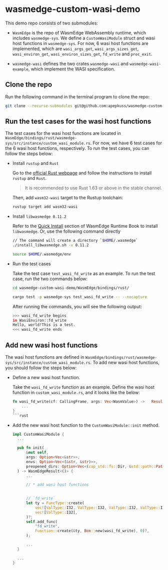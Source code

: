 # wasmedge-custom-wasi-demo

This demo repo consists of two submodules:

- `WasmEdge` is the repo of WasmEdge WebAssembly runtime, which includes `wasmedge-sys`. We define a `CustomWasiModule` struct and wasi host functions in `wasmedge-sys`. For now, 6 wasi host functions are implemented, which are `wasi_args_get`, `wasi_args_sizes_get`, `wasi_environ_get`, `wasi_environ_sizes_get`, `fd_write` and `proc_exit`.

- `wasmedge-wasi` defines the two crates `wasmedge-wasi` and `wasmedge-wasi-example`, which implement the WASI specification.

## Clone the repo

Run the following command in the terminal program to clone the repo:

  ```bash
  git clone --recurse-submodules git@github.com:apepkuss/wasmedge-custom-wasi-demo.git
  ```

## Run the test cases for the wasi host functions

The test cases for the wasi host functions are located in `WasmEdge/bindings/rust/wasmedge-sys/src/instance/custom_wasi_module.rs`. For now, we have 6 test cases for the 6 wasi host functions, respectively. To run the test cases, you can follow the steps below:

- Install `rustup` and `Rust`

  Go to the [official Rust webpage](https://www.rust-lang.org/tools/install) and follow the instructions to install `rustup` and `Rust`.

  > It is recommended to use Rust 1.63 or above in the stable channel.

  Then, add `wasm32-wasi` target to the Rustup toolchain:

  ```bash
  rustup target add wasm32-wasi
  ```

- Install `libwasmedge 0.11.2`

  Refer to the [Quick Install](https://wasmedge.org/book/en/quick_start/install.html#quick-install) section of WasmEdge Runtime Book to install `libwasmedge`. Or, use the following command directly

  ```bash
  // The command will create a directory `$HOME/.wasmedge`
  ./install_libwasmedge.sh -v 0.11.2

  source $HOME/.wasmedge/env
  ```

- Run the test cases

  Take the test case `test_wasi_fd_write` as an example. To run the test case, run the two commands below:

  ```bash
  cd wasmedge-custom-wasi-demo/WasmEdge/bindings/rust/

  cargo test -p wasmedge-sys test_wasi_fd_write -- --nocapture
  ```

  After running the commands, you will see the following output:

  ```bash
  >>> wasi_fd_write begins
  in WasiEnviron::fd_write
  Hello, world!This is a test.
  <<< wasi_fd_write ends
  ```

## Add new wasi host functions

The wasi host functions are defined in `WasmEdge/bindings/rust/wasmedge-sys/src/instance/custom_wasi_module.rs`. To add new wasi host functions, you should follow the steps below:

- Define a new wasi host function.

  Take the `wasi_fd_write` function as an example. Define the wasi host   function in `custom_wasi_module.rs`, and it looks like the below:
  
  ```rust
  fn wasi_fd_write(cf: CallingFrame, args: Vec<WasmValue>) ->   Result<Vec<WasmValue>, HostFuncError> {
      ...
  }
  ```rust

- Add the new wasi host function to the `CustomWasiModule::init` method.

  ```rust
  impl CustomWasiModule {
    ...

    pub fn init(
        &mut self,
        args: Option<Vec<&str>>,
        envs: Option<Vec<(&str, &str)>>,
        preopened_dirs: Option<Vec<(cap_std::fs::Dir, &std::path::Path)>>,
    ) -> WasmEdgeResult<()> {
        ...

        // * add wasi host functions

        
        // `fd_write`
        let ty = FuncType::create(
            vec![ValType::I32, ValType::I32, ValType::I32, ValType::I32],
            vec![ValType::I32],
        )?;
        self.add_func(
            "fd_write",
            Function::create(&ty, Box::new(wasi_fd_write), 0)?,
        );

        ...
    }

    ...
  }
  ```
